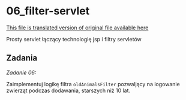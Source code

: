 # 06_filter-servlet

[This file is translated version of original file available here](README.md)

Prosty servlet łączący technologię jsp i filtry servletów

## Zadania

*Zadanie 06:*

Zaimplementuj logikę filtra `oldAnimalsFilter` pozwaljący na logowanie zwierząt podczas dodawania, starszych niż 10 lat.